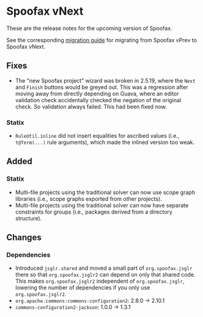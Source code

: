 # Spoofax vNext

These are the release notes for the upcoming version of Spoofax.

See the corresponding [migration guide](../migrate/vnext.md) for migrating from Spoofax vPrev to Spoofax vNext.

## Fixes

- The "new Spoofax project" wizard was broken in 2.5.19, where the `Next` and `Finish` buttons would be greyed out. This was a regression after moving away from directly depending on Guava, where an editor validation check accidentally checked the negation of the original check. So validation always failed. This had been fixed now.

### Statix

- `RuleUtil.inline` did not insert equalities for ascribed values (i.e., `t@Term(...)` rule arguments), which made the inlined version too weak.

## Added

### Statix

- Multi-file projects using the traditional solver can now use scope graph libraries (i.e., scope graphs exported from other projects).
- Multi-file projects using the traditional solver can now have separate constraints for groups (i.e., packages derived from a directory structure).

## Changes

### Dependencies

- Introduced `jsglr.shared` and moved a small part of `org.spoofax.jsglr` there so that `org.spoofax.jsglr2` can depend on only that shared code. This makes `org.spoofax.jsglr2` independent of `org.spoofax.jsglr`, lowering the number of dependencies if you only use `org.spoofax.jsglr2`.
- `org.apache.commons:commons-configuration2`: 2.8.0 -> 2.10.1
- `commons-configuration2-jackson`: 1.0.0 -> 1.3.1

